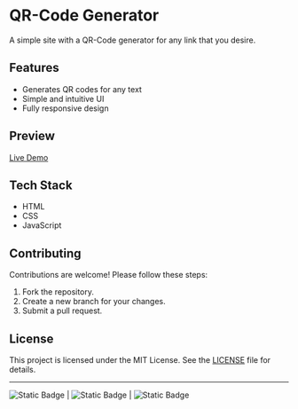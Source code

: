 # QR-Code Generator
A simple site with a QR-Code generator for any link that you desire.

## Features
- Generates QR codes for any text
- Simple and intuitive UI
- Fully responsive design
  
## Preview
[Live Demo](https://freniorgenerator.netlify.app)

 ## Tech Stack
- HTML
- CSS
- JavaScript

## Contributing
Contributions are welcome! Please follow these steps:
1. Fork the repository.
2. Create a new branch for your changes.
3. Submit a pull request.

## License
This project is licensed under the MIT License. See the [LICENSE](LICENSE) file for details.

---

 ![Static Badge](https://img.shields.io/badge/HTML-blue) | ![Static Badge](https://img.shields.io/badge/CSS-%23654b3b) | ![Static Badge](https://img.shields.io/badge/JavaScript-%23f5ec42)
